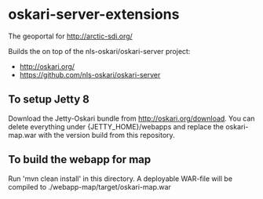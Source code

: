 # oskari-server-extensions

The geoportal for http://arctic-sdi.org/

Builds the on top of the nls-oskari/oskari-server project:
- http://oskari.org/
- https://github.com/nls-oskari/oskari-server

## To setup Jetty 8

Download the Jetty-Oskari bundle from http://oskari.org/download.
You can delete everything under {JETTY_HOME}/webapps and replace the oskari-map.war with the version build from this repository.

## To build the webapp for map

Run 'mvn clean install' in this directory. 
A deployable WAR-file will be compiled to ./webapp-map/target/oskari-map.war
